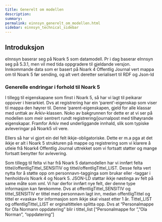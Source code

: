 ```yaml
---
title: Generelt om modellen
description:
summary:
permalink: einnsyn_generelt_om_modellen.html
sidebar: einnsyn_technical_sidebar
---
```


## Introduksjon
eInnsyn baserar seg på Noark 5 som datamodell. Pr i dag baserar eInnsyn seg på 5.3.1, men vil med tida oppgradere til gjeldande versjon.
Innkommande data som er basert på Noark 4 Offentlig Journal vert mappa om til Noark 5 før sending, og alt vert deretter serialisert til RDF og Json-ld

### Generelle endringar i forhold til Noark 5
I tillegg til eigenskapane som finst i Noark 5, så har vi lagt til peikarar oppover i hierarkiet. Dvs at registrering har ein ‘parent’-eigenskap som viser til mappa den høyrer til. Denne ‘parent-eigenskapen, gjeld for alle klassar med unttak av Arkiv-klassen. Noko av bakgrunnen for dette er at vi ser på modellen som meir sentrert rundt registrering/journalpost med tilhøyrande eigenskapar. Framfor Arkiv med underliggande innhald, slik som typiske avleveringar på Noark5 vil vere.

Ellers så har vi gjort ein del felt ikkje-obligatoriske. Dette er m.a pga at det ikkje er alt i Noark 5 strukturen på mappe og registrering som vi klarere å utleie frå Noark4 Offentlig Journal uttrekket som vi fortsatt støtter og mange fortsatt benytter for avlevering.

Som tillegg til felta vi har frå Noark 5 datamodellen har vi innført felta tittel/offentligTittel_SENSITIV og tittel/offentligTittel_LIST. Desse felta vert nytta for å støtte opp om personnavn-tagginga som brukar <pnavn> eller <personavn>-taggar i henholdsvis Noark 4 og Noark 5. JSON-LD støttar ikkje nøstinga av felt på same måte som xml. Vi har derfor innført nye felt, der denne type informasjon kan førekomme. Dvs at offentligTittel_SENSITIV og tittel_SENSITIV er tittel med personnavn lagt inn, medan offentligTittel og tittel er «vaska» for informasjon som ikkje skal visast etter 1 år. 
Tittel_LIST og offentligTittel_LIST er orginaltittelen splitta opp. Dvs at “Personalmappe for Ola Normann oppdatering” blir i tittel_list [“Personalmappe for ”,”Ola Norman”, “oppdatering”]
